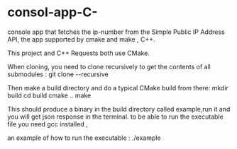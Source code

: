 # consol-app-C-
console app that fetches the ip-number from the Simple Public IP Address API, the app supported by cmake and make , C++.

This project and C++ Requests both use CMake.

When cloning, you need to clone recursively to get the contents of all submodules :
git clone --recursive

Then make a build directory and do a typical CMake build from there:
mkdir build
cd build
cmake ..
make

This should produce a binary in the build directory called example,run it and you will get json response in the terminal.
to be able to run the executable file you need gcc installed , 

an example of how to run the executable : 
./example 
